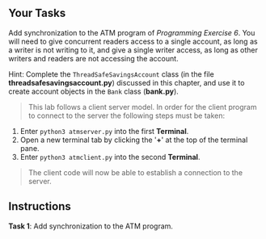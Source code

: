 <!-- manual -->

## Your Tasks

Add synchronization to the ATM program of _Programming Exercise 6_. You will need to give concurrent readers access to a single account, as long as a writer is not writing to it, and give a single writer access, as long as other writers and readers are not accessing the account.

Hint: Complete the `ThreadSafeSavingsAccount` class (in the file **threadsafesavingsaccount.py**) discussed in this chapter, and use it to create account objects in the `Bank` class (**bank.py**).

> This lab follows a client server model. In order for the client program to connect to the server the following steps must be taken:

1. Enter `python3 atmserver.py` into the first **Terminal**.
2. Open a new terminal tab by clicking the '**+**' at the top of the terminal pane.
3. Enter `python3 atmclient.py` into the second **Terminal**.

> The client code will now be able to establish a connection to the server.

<!--
{
    "CopyExercise": {
        "name": "Chapter 11,",
        "copyTarget": "/chapter11/ex06/student/*",
        "pasteTarget": "/"
    }
}
-->

## Instructions

**Task 1**: Add synchronization to the ATM program.